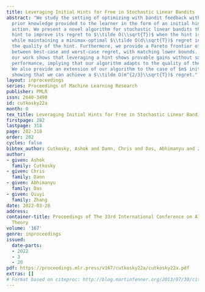 ```yaml
---
title: Leveraging Initial Hints for Free in Stochastic Linear Bandits
abstract: "We study the setting of optimizing with bandit feedback with additional
  prior knowledge provided to the learner in the form of an initial hint of the optimal
  action. We present a novel algorithm for stochastic linear bandits that uses this
  hint to improve its regret to $\\tilde O(\\sqrt{T})$ when the hint is accurate,
  while maintaining a minimax-optimal $\\tilde O(d\\sqrt{T})$ regret independent of
  the quality of the hint. Furthermore, we provide a Pareto frontier of tight tradeoffs
  between best-case and worst-case regret, with matching lower bounds. Perhaps surprisingly,
  our work shows that leveraging a hint shows provable gains without sacrificing worst-case
  performance, implying that our algorithm adapts to the quality of the hint for free.
  We also provide an extension of our algorithm to the case of $m$ initial hints,
  showing that we can achieve a $\\tilde O(m^{2/3}\\sqrt{T})$ regret."
layout: inproceedings
series: Proceedings of Machine Learning Research
publisher: PMLR
issn: 2640-3498
id: cutkosky22a
month: 0
tex_title: Leveraging Initial Hints for Free in Stochastic Linear Bandits
firstpage: 282
lastpage: 318
page: 282-318
order: 282
cycles: false
bibtex_author: Cutkosky, Ashok and Dann, Chris and Das, Abhimanyu and Zhang, Qiuyi
author:
- given: Ashok
  family: Cutkosky
- given: Chris
  family: Dann
- given: Abhimanyu
  family: Das
- given: Qiuyi
  family: Zhang
date: 2022-03-20
address:
container-title: Proceedings of The 33rd International Conference on Algorithmic Learning
  Theory
volume: '167'
genre: inproceedings
issued:
  date-parts:
  - 2022
  - 3
  - 20
pdf: https://proceedings.mlr.press/v167/cutkosky22a/cutkosky22a.pdf
extras: []
# Format based on citeproc: http://blog.martinfenner.org/2013/07/30/citeproc-yaml-for-bibliographies/
---
```

